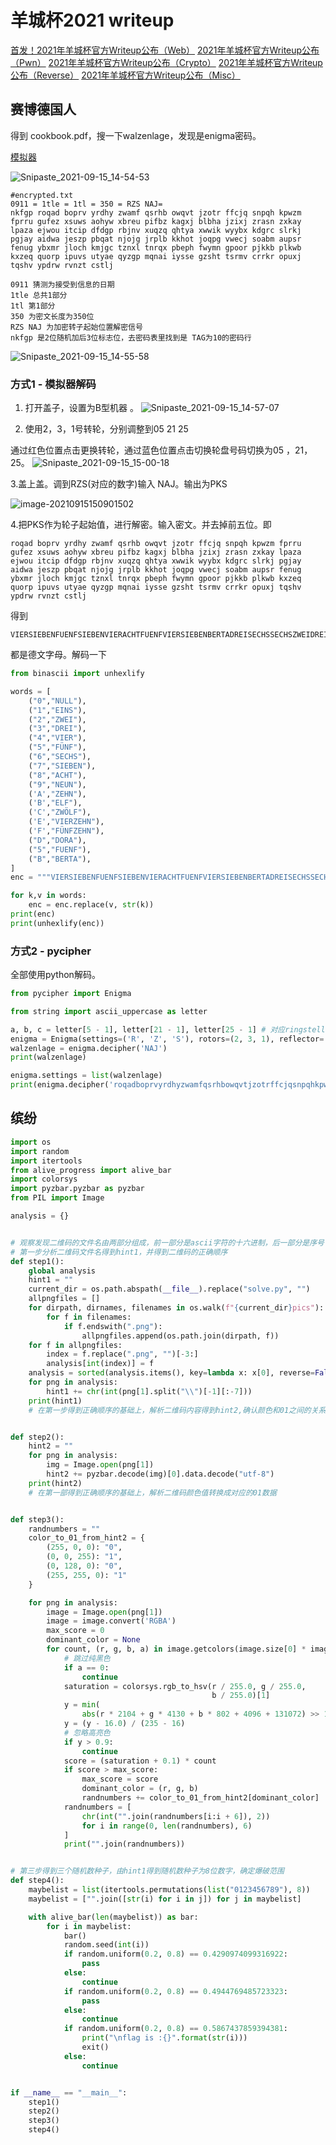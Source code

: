 # 羊城杯2021 writeup

[首发！2021年羊城杯官方Writeup公布（Web）](https://mp.weixin.qq.com/s/BqLTX3au1GIPn3cz9xZISA)
[2021年羊城杯官方Writeup公布（Pwn）](https://mp.weixin.qq.com/s/I9S-C7vlgGJKd0dtApJXtA)
[2021年羊城杯官方Writeup公布（Crypto）](https://mp.weixin.qq.com/s/abS7vxi1eODfPgbuLh4aHA)
[2021年羊城杯官方Writeup公布（Reverse）](https://mp.weixin.qq.com/s/f06bifwP9w1dJX5_yPXhIw)
[2021年羊城杯官方Writeup公布（Misc）](https://mp.weixin.qq.com/s/ps1pscS1_CJib0qrgrAnnQ)

## 赛博德国人

得到 cookbook.pdf，搜一下walzenlage，发现是enigma密码。

[模拟器](http://enigmamuseum.com/EnigmaSim.zip)

![Snipaste_2021-09-15_14-54-53](羊城杯2021writeup.assets/Snipaste_2021-09-15_14-54-53-16316889112961.png)

```
#encrypted.txt
0911 = 1tle = 1tl = 350 = RZS NAJ=
nkfgp roqad boprv yrdhy zwamf qsrhb owqvt jzotr ffcjq snpqh kpwzm fprru gufez xsuws aohyw xbreu pifbz kagxj blbha jzixj zrasn zxkay lpaza ejwou itcip dfdgp rbjnv xuqzq qhtya xwwik wyybx kdgrc slrkj pgjay aidwa jeszp pbqat njojg jrplb kkhot joqpg vwecj soabm aupsr fenug ybxmr jloch kmjgc tznxl tnrqx pbeph fwymn gpoor pjkkb plkwb kxzeq quorp ipuvs utyae qyzgp mqnai iysse gzsht tsrmv crrkr opuxj tqshv ypdrw rvnzt cstlj 

0911 猜测为接受到信息的日期  
1tle 总共1部分
1tl 第1部分
350 为密文长度为350位
RZS NAJ 为加密转子起始位置解密信号
nkfgp 是2位随机加后3位标志位，去密码表里找到是 TAG为10的密码行
```

![Snipaste_2021-09-15_14-55-58](羊城杯2021writeup.assets/Snipaste_2021-09-15_14-55-58.png)

### 方式1 - 模拟器解码

1. 打开盖子，设置为B型机器 。
   ![Snipaste_2021-09-15_14-57-07](羊城杯2021writeup.assets/Snipaste_2021-09-15_14-57-07.png)

1. 使用2，3，1号转轮，分别调整到05 21 25

通过红色位置点击更换转轮，通过蓝色位置点击切换轮盘号码切换为05 ，21， 25。
 ![Snipaste_2021-09-15_15-00-18](羊城杯2021writeup.assets/Snipaste_2021-09-15_15-00-18.png)

3.盖上盖。调到RZS(对应的数字)输入 NAJ。输出为PKS

![image-20210915150901502](羊城杯2021writeup.assets/image-20210915150901502.png)

4.把PKS作为轮子起始值，进行解密。输入密文。并去掉前五位。即

```
roqad boprv yrdhy zwamf qsrhb owqvt jzotr ffcjq snpqh kpwzm fprru gufez xsuws aohyw xbreu pifbz kagxj blbha jzixj zrasn zxkay lpaza ejwou itcip dfdgp rbjnv xuqzq qhtya xwwik wyybx kdgrc slrkj pgjay aidwa jeszp pbqat njojg jrplb kkhot joqpg vwecj soabm aupsr fenug ybxmr jloch kmjgc tznxl tnrqx pbeph fwymn gpoor pjkkb plkwb kxzeq quorp ipuvs utyae qyzgp mqnai iysse gzsht tsrmv crrkr opuxj tqshv ypdrw rvnzt cstlj 
```

得到

```
VIERSIEBENFUENFSIEBENVIERACHTFUENFVIERSIEBENBERTADREISECHSSECHSZWEIDREINEUNDREISECHSDREISIEBENDREIZWEIDREINULLDREIFUENFSECHSSECHSSECHSFUENFDREISIEBENDREIFUENFDREISIEBENDREINEUNDREIFUENFSECHSSECHSDREIEINSDREINULLDREIVIERDREIACHTDREIFUENFDREISIEBENDREIEINSSECHSDREISECHSSECHSDREIVIERSECHSDREISECHSSECHSSECHSZWEIDREISIEBENDREINULLDREIDREISIEBENDORA
```

都是德文字母。解码一下



```python
from binascii import unhexlify

words = [
    ("0","NULL"),
    ("1","EINS"),
    ("2","ZWEI"),
    ("3","DREI"),
    ("4","VIER"),
    ("5","FÜNF"),
    ("6","SECHS"),
    ("7","SIEBEN"),
    ("8","ACHT"),
    ("9","NEUN"),
    ('A',"ZEHN"),
    ('B',"ELF"),
    ('C',"ZWÖLF"),
    ('E',"VIERZEHN"),
    ('F',"FÜNFZEHN"),
    ("D","DORA"),
    ("5","FUENF"),
    ("B","BERTA"),
]
enc = """VIERSIEBENFUENFSIEBENVIERACHTFUENFVIERSIEBENBERTADREISECHSSECHSZWEIDREINEUNDREISECHSDREISIEBENDREIZWEIDREINULLDREIFUENFSECHSSECHSSECHSFUENFDREISIEBENDREIFUENFDREISIEBENDREINEUNDREIFUENFSECHSSECHSDREIEINSDREINULLDREIVIERDREIACHTDREIFUENFDREISIEBENDREIEINSSECHSDREISECHSSECHSDREIVIERSECHSDREISECHSSECHSSECHSZWEIDREISIEBENDREINULLDREIDREISIEBENDORA"""

for k,v in words:
    enc = enc.replace(v, str(k))
print(enc)
print(unhexlify(enc))
```



### 方式2 - pycipher

全部使用python解码。



```python
from pycipher import Enigma

from string import ascii_uppercase as letter

a, b, c = letter[5 - 1], letter[21 - 1], letter[25 - 1] # 对应ringstellung的05,21,25, 从0开始所以-1
enigma = Enigma(settings=('R', 'Z', 'S'), rotors=(2, 3, 1), reflector='B', ringstellung=(a, b, c), steckers=[('A', 'T'), ('B', 'V'), ('C', 'F'), ('E', 'N'), ('G', 'Y'), ('H', 'O'), ('I', 'W'), ('L', 'U'), ('M', 'Z'), ('Q', 'X')])
walzenlage = enigma.decipher('NAJ')
print(walzenlage)

enigma.settings = list(walzenlage)
print(enigma.decipher('roqadboprvyrdhyzwamfqsrhbowqvtjzotrffcjqsnpqhkpwzmfprrugufezxsuwsaohywxbreupifbzkagxjblbhajzixjzrasnzxkaylpazaejwouitcipdfdgprbjnvxuqzqqhtyaxwwikwyybxkdgrcslrkjpgjayaidwajeszppbqatnjojgjrplbkkhotjoqpgvwecjsoabmaupsrfenugybxmrjlochkmjgctznxltnrqxpbephfwymngpoorpjkkbplkwbkxzeqquorpipuvsutyaeqyzgpmqnaiiyssegzshttsrmvcrrkropuxjtqshvypdrwrvnztcstlj'))

```



## 缤纷

```python
import os
import random
import itertools
from alive_progress import alive_bar
import colorsys
import pyzbar.pyzbar as pyzbar
from PIL import Image

analysis = {}


# 观察发现二维码的文件名由两部分组成，前一部分是ascii字符的十六进制，后一部分是序号
# 第一步分析二维码文件名得到hint1，并得到二维码的正确顺序
def step1():
    global analysis
    hint1 = ""
    current_dir = os.path.abspath(__file__).replace("solve.py", "")
    allpngfiles = []
    for dirpath, dirnames, filenames in os.walk(f"{current_dir}pics"):
        for f in filenames:
            if f.endswith(".png"):
                allpngfiles.append(os.path.join(dirpath, f))
    for f in allpngfiles:
        index = f.replace(".png", "")[-3:]
        analysis[int(index)] = f
    analysis = sorted(analysis.items(), key=lambda x: x[0], reverse=False)
    for png in analysis:
        hint1 += chr(int(png[1].split("\\")[-1][:-7]))
    print(hint1)
    # 在第一步得到正确顺序的基础上，解析二维码内容得到hint2,确认颜色和01之间的关系


def step2():
    hint2 = ""
    for png in analysis:
        img = Image.open(png[1])
        hint2 += pyzbar.decode(img)[0].data.decode("utf-8")
    print(hint2)
    # 在第一部得到正确顺序的基础上，解析二维码颜色值转换成对应的01数据


def step3():
    randnumbers = ""
    color_to_01_from_hint2 = {
        (255, 0, 0): "0",
        (0, 0, 255): "1",
        (0, 128, 0): "0",
        (255, 255, 0): "1"
    }

    for png in analysis:
        image = Image.open(png[1])
        image = image.convert('RGBA')
        max_score = 0
        dominant_color = None
        for count, (r, g, b, a) in image.getcolors(image.size[0] * image.size[1]):
            # 跳过纯黑色
            if a == 0:
                continue
            saturation = colorsys.rgb_to_hsv(r / 255.0, g / 255.0,
                                             b / 255.0)[1]
            y = min(
                abs(r * 2104 + g * 4130 + b * 802 + 4096 + 131072) >> 13, 235)
            y = (y - 16.0) / (235 - 16)
            # 忽略高亮色
            if y > 0.9:
                continue
            score = (saturation + 0.1) * count
            if score > max_score:
                max_score = score
                dominant_color = (r, g, b)
                randnumbers += color_to_01_from_hint2[dominant_color]
            randnumbers = [
                chr(int("".join(randnumbers[i:i + 6]), 2))
                for i in range(0, len(randnumbers), 6)
            ]
            print("".join(randnumbers))


# 第三步得到三个随机数种子，由hint1得到随机数种子为8位数字，确定爆破范围
def step4():
    maybelist = list(itertools.permutations(list("0123456789"), 8))
    maybelist = ["".join([str(i) for i in j]) for j in maybelist]

    with alive_bar(len(maybelist)) as bar:
        for i in maybelist:
            bar()
            random.seed(int(i))
            if random.uniform(0.2, 0.8) == 0.4290974099316922:
                pass
            else:
                continue
            if random.uniform(0.2, 0.8) == 0.4944769485723323:
                pass
            else:
                continue
            if random.uniform(0.2, 0.8) == 0.5867437859394381:
                print("\nflag is :{}".format(str(i)))
                exit()
            else:
                continue


if __name__ == "__main__":
    step1()
    step2()
    step3()
    step4()
```